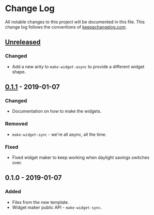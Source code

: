 # Change Log
All notable changes to this project will be documented in this file. This change log follows the conventions of [keepachangelog.com](http://keepachangelog.com/).

## [Unreleased]
### Changed
- Add a new arity to `make-widget-async` to provide a different widget shape.

## [0.1.1] - 2019-01-07
### Changed
- Documentation on how to make the widgets.

### Removed
- `make-widget-sync` - we're all async, all the time.

### Fixed
- Fixed widget maker to keep working when daylight savings switches over.

## 0.1.0 - 2019-01-07
### Added
- Files from the new template.
- Widget maker public API - `make-widget-sync`.

[Unreleased]: https://github.com/eccentric-j/cljs-tui-template/compare/0.1.1...HEAD
[0.1.1]: https://github.com/eccentric-j/cljs-tui-template/compare/0.1.0...0.1.1
